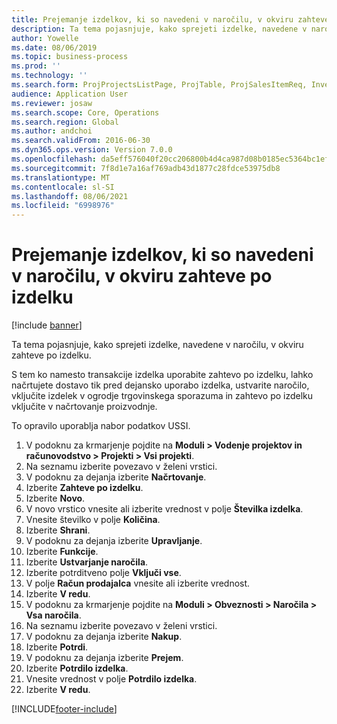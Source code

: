 ```yaml
---
title: Prejemanje izdelkov, ki so navedeni v naročilu, v okviru zahteve po izdelku
description: Ta tema pojasnjuje, kako sprejeti izdelke, navedene v naročilu, v okviru zahteve po izdelku.
author: Yowelle
ms.date: 08/06/2019
ms.topic: business-process
ms.prod: ''
ms.technology: ''
ms.search.form: ProjProjectsListPage, ProjTable, ProjSalesItemReq, InventItemIdLookupSimple, PurchCreateFromSalesOrder, VendAccountItemLookup, PurchTable, PurchEditLines
audience: Application User
ms.reviewer: josaw
ms.search.scope: Core, Operations
ms.search.region: Global
ms.author: andchoi
ms.search.validFrom: 2016-06-30
ms.dyn365.ops.version: Version 7.0.0
ms.openlocfilehash: da5eff576040f20cc206800b4d4ca987d08b0185ec5364bc1efc940f85d36371
ms.sourcegitcommit: 7f8d1e7a16af769adb43d1877c28fdce53975db8
ms.translationtype: MT
ms.contentlocale: sl-SI
ms.lasthandoff: 08/06/2021
ms.locfileid: "6998976"
---
```

# <a name="receive-items-on-purchase-order-from-item-requirement"></a>Prejemanje izdelkov, ki so navedeni v naročilu, v okviru zahteve po izdelku

[!include [banner](../../includes/banner.md)]

Ta tema pojasnjuje, kako sprejeti izdelke, navedene v naročilu, v okviru zahteve po izdelku.

S tem ko namesto transakcije izdelka uporabite zahtevo po izdelku, lahko načrtujete dostavo tik pred dejansko uporabo izdelka, ustvarite naročilo, vključite izdelek v ogrodje trgovinskega sporazuma in zahtevo po izdelku vključite v načrtovanje proizvodnje. 

To opravilo uporablja nabor podatkov USSI.

1. V podoknu za krmarjenje pojdite na **Moduli > Vodenje projektov in računovodstvo > Projekti > Vsi projekti**.
2. Na seznamu izberite povezavo v želeni vrstici.
3. V podoknu za dejanja izberite **Načrtovanje**.
4. Izberite **Zahteve po izdelku**.
5. Izberite **Novo**.
6. V novo vrstico vnesite ali izberite vrednost v polje **Številka izdelka**.
7. Vnesite številko v polje **Količina**.
8. Izberite **Shrani**.
9. V podoknu za dejanja izberite **Upravljanje**.
10. Izberite **Funkcije**.
11. Izberite **Ustvarjanje naročila**.
12. Izberite potrditveno polje **Vključi vse**.
13. V polje **Račun prodajalca** vnesite ali izberite vrednost.
14. Izberite **V redu**.
15. V podoknu za krmarjenje pojdite na **Moduli > Obveznosti > Naročila > Vsa naročila**.
16. Na seznamu izberite povezavo v želeni vrstici.
17. V podoknu za dejanja izberite **Nakup**.
18. Izberite **Potrdi**.
19. V podoknu za dejanja izberite **Prejem**.
20. Izberite **Potrdilo izdelka**.
21. Vnesite vrednost v polje **Potrdilo izdelka**.
22. Izberite **V redu**.



[!INCLUDE[footer-include](../../includes/footer-banner.md)]